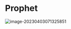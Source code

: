 # Prophet

![image-20230403071325851](C:\Users\ASUS\AppData\Roaming\Typora\typora-user-images\image-20230403071325851.png)